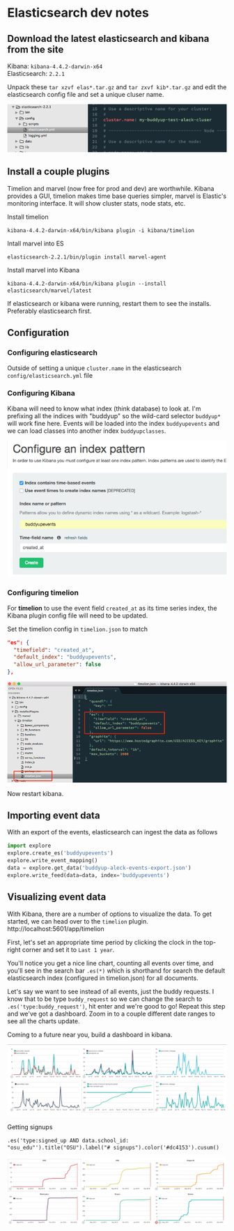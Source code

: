 # Elasticsearch dev notes

## Download the latest elasticsearch and kibana from the site

Kibana: `kibana-4.4.2-darwin-x64`  
Elasticsearch: `2.2.1`

Unpack these `tar xzvf elas*.tar.gz` and `tar zxvf kib*.tar.gz` and edit the elasticsearch config file and set a unique cluser name.

![config](es_config.png)

## Install a couple plugins

Timelion and marvel (now free for prod and dev) are worthwhile. Kibana provides a GUI, timelion makes time base queries simpler, marvel is Elastic's monitoring interface. It will show cluster stats, node stats, etc.

Install timelion  

    kibana-4.4.2-darwin-x64/bin/kibana plugin -i kibana/timelion

Intall marvel into ES

    elasticsearch-2.2.1/bin/plugin install marvel-agent

Install marvel into Kibana

    kibana-4.4.2-darwin-x64/bin/kibana plugin --install elasticsearch/marvel/latest

If elasticsearch or kibana were running, restart them to see the installs. Preferably elasticsearch first. 


## Configuration

### Configuring elasticsearch 

Outside of setting a unique `cluster.name` in the elasticsearch `config/elasticsearch.yml` file

### Configuring Kibana 

Kibana will need to know what index (think database) to look at. I'm prefixing all the indices with "buddyup" so the wild-card selector `buddyup*` will work fine here. Events will be loaded into the index `buddyupevents` and we can load classes into another index `buddyupclasses`.


![kibana_index](kibana_index.png)

### Configuring timelion

For **timelion** to use the event field `created_at` as its time series index, the Kibana plugin config file will need to be updated.

Set the timelion config in `timelion.json` to match

```json
"es": {
  "timefield": "created_at",
  "default_index": "buddyupevents",
  "allow_url_parameter": false
},
```

![timelion_config.png](timelion_config.png)

Now restart kibana.

## Importing event data

With an export of the events, elasticsearch can ingest the data as follows

```python
import explore
explore.create_es('buddyupevents')
explore.write_event_mapping()
data = explore.get_data('buddyup-aleck-events-export.json')
explore.write_feed(data=data, index='buddyupevents')
```

## Visualizing event data

With Kibana, there are a number of options to visualize the data. To get started, we can head over to the `timelion` plugin. http://localhost:5601/app/timelion

First, let's set an appropriate time period by clicking the clock in the top-right corner and set it to `Last 1 year`.  

You'll notice you get a nice line chart, counting all events over time, and you'll see in the search bar `.es(*)` which is shorthand for search the default elasticsearch index (configured in timelion.json) for all documents. 

Let's say we want to see instead of all events, just the buddy requests. I know that to be type `buddy_request` so we can change the search to `.es('type:buddy_request')`, hit enter and we're good to go! Repeat this step and we've got a dashboard. Zoom in to a couple different date ranges to see all the charts update.

Coming to a future near you, build a dashboard in kibana.

![timelion.png](timelion.png)


Getting signups  

    .es('type:signed_up AND data.school_id: "osu_edu"').title("OSU").label("# signups").color('#dc4153').cusum()
    
![account_signups.png](account_signups.png)

